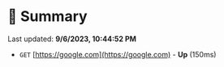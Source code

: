 # 📖 Summary
Last updated: **9/6/2023, 10:44:52 PM**

- `GET` [https://google.com](https://google.com) - **Up** (150ms)
